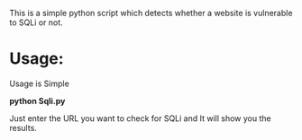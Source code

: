 This is a simple python script which detects whether a website is vulnerable to SQLi or not.

# Usage:

Usage is Simple

**python Sqli.py**

Just enter the URL you want to check for SQLi and It will show you the results.
